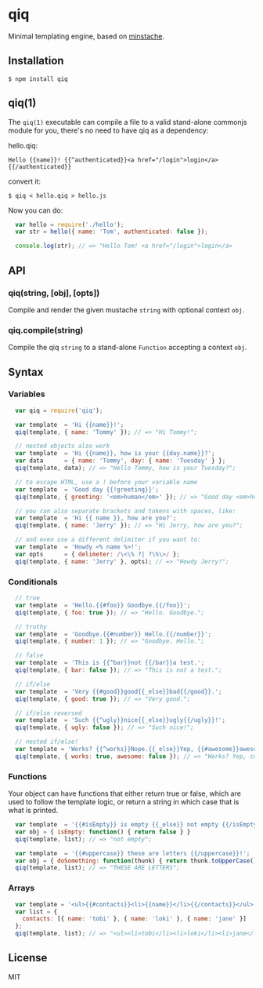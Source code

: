 
# qiq

  Minimal templating engine, based on [minstache](https://github.com/visionmedia/minstache).

## Installation

    $ npm install qiq

## qiq(1)

  The `qiq(1)` executable can compile a file to a valid
  stand-alone commonjs module for you, there's no need to have qiq
  as a dependency:

  hello.qiq:

```
Hello {{name}}! {{^authenticated}}<a href="/login">login</a>{{/authenticated}}
```

  convert it:

```
$ qiq < hello.qiq > hello.js
```

Now you can do:

```js
  var hello = require('./hello');
  var str = hello({ name: 'Tom', authenticated: false });

  console.log(str); // => "Hello Tom! <a href="/login">login</a>
```
## API

### qiq(string, [obj], [opts])

  Compile and render the given mustache `string` with optional context `obj`.

### qiq.compile(string)

  Compile the qiq `string` to a stand-alone `Function` accepting a context `obj`.

## Syntax

### Variables

```js
  var qiq = require('qiq');

  var template  = 'Hi {{name}}!';
  qiq(template, { name: 'Tommy' }); // => "Hi Tommy!";

  // nested objects also work
  var template  = 'Hi {{name}}, how is your {{day.name}}?';
  var data      = { name: 'Tommy', day: { name: 'Tuesday' } };
  qiq(template, data); // => "Hello Tommy, how is your Tuesday?";

  // to escape HTML, use a ! before your variable name
  var template  = 'Good day {{!greeting}}';
  qiq(template, { greeting: '<em>human</em>' }); // => "Good day <em>human</em>";

  // you can also separate brackets and tokens with spaces, like:
  var template  = 'Hi {{ name }}, how are you?';
  qiq(template, { name: 'Jerry' }); // => "Hi Jerry, how are you?";

  // and even use a different delimiter if you want to:
  var template  = 'Howdy <% name %>!';
  var opts      = { delimeter: /\<\% ?| ?\%\>/ };
  qiq(template, { name: 'Jerry' }, opts); // => "Howdy Jerry!";
```

### Conditionals

```js
  // true
  var template  = 'Hello.{{#foo}} Goodbye.{{/foo}}';
  qiq(template, { foo: true }); // => "Hello. Goodbye.";

  // truthy
  var template  = 'Goodbye.{{#number}} Hello.{{/number}}';
  qiq(template, { number: 1 }); // => "Goodbye. Hello.";

  // false
  var template  = 'This is {{^bar}}not {{/bar}}a test.';
  qiq(template, { bar: false }); // => "This is not a test.";

  // if/else
  var template  = 'Very {{#good}}good{{_else}}bad{{/good}}.';
  qiq(template, { good: true }); // => "Very good.";

  // if/else reversed
  var template  = 'Such {{^ugly}}nice{{_else}}ugly{{/ugly}}!';
  qiq(template, { ugly: false }); // => "Such nice!";

  // nested if/else!
  var template = 'Works? {{^works}}Nope.{{_else}}Yep, {{#awesome}}awesome{{_else}}cool{{/awesome}}!{{/works}}'
  qiq(template, { works: true, awesome: false }); // => "Works? Yep, cool!";
```

### Functions

Your object can have functions that either return true or false, which are used
to follow the template logic, or return a string in which case that is what is printed.

```js
  var template  = '{{#isEmpty}} is empty {{_else}} not empty {{/isEmpty}}!';
  var obj = { isEmpty: function() { return false } }
  qiq(template, list); // => "not empty";

  var template  = '{{#uppercase}} these are letters {{/uppercase}}!';
  var obj = { doSomething: function(thunk) { return thunk.toUpperCase() } }
  qiq(template, list); // => "THESE ARE LETTERS";
```

### Arrays

```js
  var template = '<ul>{{#contacts}}<li>{{name}}</li>{{/contacts}}</ul>';
  var list = {
    contacts: [{ name: 'tobi' }, { name: 'loki' }, { name: 'jane' }]
  };
  qiq(template, list); // => "<ul><li>tobi</li><li>loki</li><li>jane</li></ul>";
```

## License

  MIT
